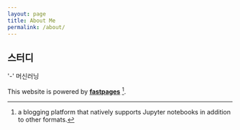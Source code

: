 ```yaml
---
layout: page
title: About Me
permalink: /about/
---
```

## 스터디
'-' 머신러닝

This website is powered by **[fastpages](https://github.com/fastai/fastpages)** [^1].



[^1]:a blogging platform that natively supports Jupyter notebooks in addition to other formats.
